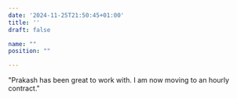 ```yaml
---
date: '2024-11-25T21:50:45+01:00'
title: ''
draft: false

name: ""
position: ""

---
```


"Prakash has been great to work with. I am now moving to an hourly contract."
